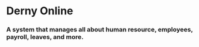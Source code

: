 # Derny Online
### A system that manages all about human resource, employees, payroll, leaves, and more.

